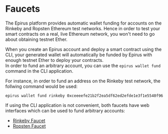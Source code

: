 # Faucets

The Epirus platform provides automatic wallet funding for accounts on the Rinkeby and Ropsten 
Ethereum test networks. Hence in order to test your smart contracts on a real, 
live Ethereum network, you won't need to go about obtaining testnet Ether. 

When you create an Epirus account and deploy a smart contract using the CLI, your generated wallet will 
automatically be funded by Epirus with enough testnet Ether to deploy your contracts.  
In order to fund an arbitrary account, you can use the `epirus wallet fund` command in the 
CLI application. 

For instance, in order to fund an address on the Rinkeby test network, the follwing command would be used:

```
epirus wallet fund rinkeby 0xceeeefe21b2f2ea5df62ed2efde1e3f1e5540f96
``` 

If using the CLI application is not convenient, both faucets have web interfaces which can be used to fund arbitrary accounts:

- [Rinkeby Faucet](https://rinkeby.faucet.epirus.io/)
- [Ropsten Faucet](https://ropsten.faucet.epirus.io/)


